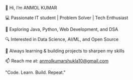 👋 Hi, I’m ANMOL KUMAR 

💻 Passionate IT student | Problem Solver | Tech Enthusiast 

🚀 Exploring Java, Python, Web Development, and DSA 

🔍 Interested in Data Science, AI/ML, and Open Source 

🌱 Always learning & building projects to sharpen my skills

📫 Reach me at: anmolkumarshukla10@gmail.com

"Code. Learn. Build. Repeat."
